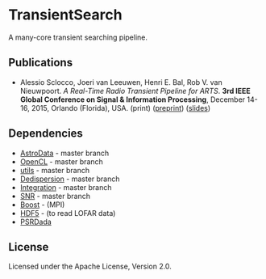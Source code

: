 
# TransientSearch

A many-core transient searching pipeline.

## Publications

* Alessio Sclocco, Joeri van Leeuwen, Henri E. Bal, Rob V. van Nieuwpoort. _A Real-Time Radio Transient Pipeline for ARTS_. **3rd IEEE Global Conference on Signal & Information Processing**, December 14-16, 2015, Orlando (Florida), USA. (print) ([preprint](http://alessio.sclocco.eu/pubs/sclocco2015a.pdf)) ([slides](http://alessio.sclocco.eu/pubs/Presentation_GlobalSIP2015.pdf))

## Dependencies

* [AstroData](https://github.com/isazi/AstroData) - master branch
* [OpenCL](https://github.com/isazi/OpenCL) - master branch
* [utils](https://github.com/isazi/utils) - master branch
* [Dedispersion](https://github.com/isazi/Dedispersion) - master branch
* [Integration](https://github.com/isazi/Integration) - master branch
* [SNR](https://github.com/isazi/SNR) - master branch
* [Boost](http://www.boost.org/) - (MPI)
* [HDF5](http://www.hdfgroup.org/HDF5/) - (to read LOFAR data)
* [PSRDada](http://psrdada.sourceforge.net/)

## License

Licensed under the Apache License, Version 2.0.

